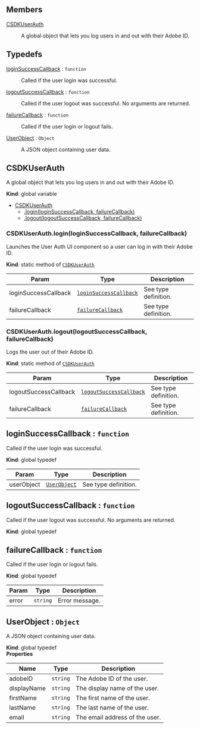 ## Members

<dl>
<dt><a href="#CSDKUserAuth">CSDKUserAuth</a></dt>
<dd><p>A global object that lets you log users in and out with their Adobe ID.</p>
</dd>
</dl>

## Typedefs

<dl>
<dt><a href="#loginSuccessCallback">loginSuccessCallback</a> : <code>function</code></dt>
<dd><p>Called if the user login was successful.</p>
</dd>
<dt><a href="#logoutSuccessCallback">logoutSuccessCallback</a> : <code>function</code></dt>
<dd><p>Called if the user logout was successful. No arguments are returned.</p>
</dd>
<dt><a href="#failureCallback">failureCallback</a> : <code>function</code></dt>
<dd><p>Called if the user login or logout fails.</p>
</dd>
<dt><a href="#UserObject">UserObject</a> : <code>Object</code></dt>
<dd><p>A JSON object containing user data.</p>
</dd>
</dl>

<a name="CSDKUserAuth"></a>

## CSDKUserAuth
A global object that lets you log users in and out with their Adobe ID.

**Kind**: global variable  

* [CSDKUserAuth](#CSDKUserAuth)
    * [.login(loginSuccessCallback, failureCallback)](#CSDKUserAuth.login)
    * [.logout(logoutSuccessCallback, failureCallback)](#CSDKUserAuth.logout)

<a name="CSDKUserAuth.login"></a>

### CSDKUserAuth.login(loginSuccessCallback, failureCallback)
Launches the User Auth UI component so a user can log in with their Adobe ID.

**Kind**: static method of <code>[CSDKUserAuth](#CSDKUserAuth)</code>  

| Param | Type | Description |
| --- | --- | --- |
| loginSuccessCallback | <code>[loginSuccessCallback](#loginSuccessCallback)</code> | See type definition. |
| failureCallback | <code>[failureCallback](#failureCallback)</code> | See type definition. |

<a name="CSDKUserAuth.logout"></a>

### CSDKUserAuth.logout(logoutSuccessCallback, failureCallback)
Logs the user out of their Adobe ID.

**Kind**: static method of <code>[CSDKUserAuth](#CSDKUserAuth)</code>  

| Param | Type | Description |
| --- | --- | --- |
| logoutSuccessCallback | <code>[logoutSuccessCallback](#logoutSuccessCallback)</code> | See type definition. |
| failureCallback | <code>[failureCallback](#failureCallback)</code> | See type definition. |

<a name="loginSuccessCallback"></a>

## loginSuccessCallback : <code>function</code>
Called if the user login was successful.

**Kind**: global typedef  

| Param | Type | Description |
| --- | --- | --- |
| userObject | <code>[UserObject](#UserObject)</code> | See type definition. |

<a name="logoutSuccessCallback"></a>

## logoutSuccessCallback : <code>function</code>
Called if the user logout was successful. No arguments are returned.

**Kind**: global typedef  
<a name="failureCallback"></a>

## failureCallback : <code>function</code>
Called if the user login or logout fails.

**Kind**: global typedef  

| Param | Type | Description |
| --- | --- | --- |
| error | <code>string</code> | Error message. |

<a name="UserObject"></a>

## UserObject : <code>Object</code>
A JSON object containing user data.

**Kind**: global typedef  
**Properties**

| Name | Type | Description |
| --- | --- | --- |
| adobeID | <code>string</code> | The Adobe ID of the user. |
| displayName | <code>string</code> | The display name of the user. |
| firstName | <code>string</code> | The first name of the user. |
| lastName | <code>string</code> | The last name of the user. |
| email | <code>string</code> | The email address of the user. |

